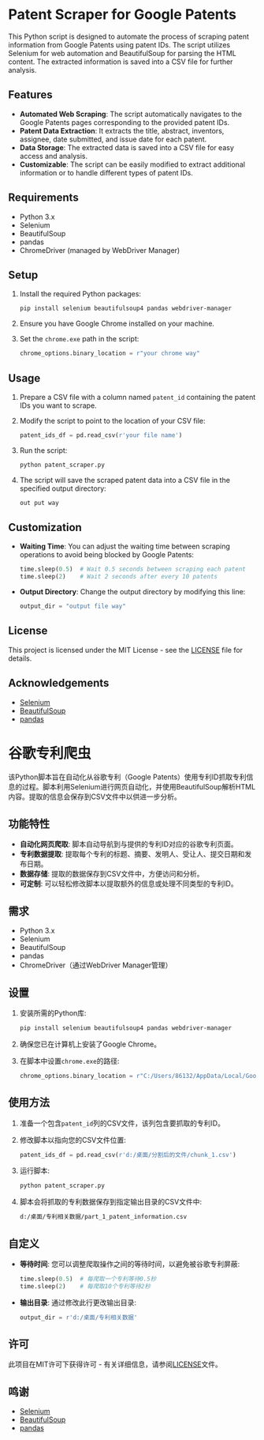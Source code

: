 # Patent Scraper for Google Patents

This Python script is designed to automate the process of scraping patent information from Google Patents using patent IDs. The script utilizes Selenium for web automation and BeautifulSoup for parsing the HTML content. The extracted information is saved into a CSV file for further analysis.

## Features

- **Automated Web Scraping**: The script automatically navigates to the Google Patents pages corresponding to the provided patent IDs.
- **Patent Data Extraction**: It extracts the title, abstract, inventors, assignee, date submitted, and issue date for each patent.
- **Data Storage**: The extracted data is saved into a CSV file for easy access and analysis.
- **Customizable**: The script can be easily modified to extract additional information or to handle different types of patent IDs.

## Requirements

- Python 3.x
- Selenium
- BeautifulSoup
- pandas
- ChromeDriver (managed by WebDriver Manager)

## Setup

1. Install the required Python packages:

   ```bash
   pip install selenium beautifulsoup4 pandas webdriver-manager
   ```

2. Ensure you have Google Chrome installed on your machine.

3. Set the `chrome.exe` path in the script:

   ```python
   chrome_options.binary_location = r"your chrome way"
   ```

## Usage

1. Prepare a CSV file with a column named `patent_id` containing the patent IDs you want to scrape.

2. Modify the script to point to the location of your CSV file:

   ```python
   patent_ids_df = pd.read_csv(r'your file name')
   ```

3. Run the script:

   ```bash
   python patent_scraper.py
   ```

4. The script will save the scraped patent data into a CSV file in the specified output directory:

   ```bash
   out put way
   ```

## Customization

- **Waiting Time**: You can adjust the waiting time between scraping operations to avoid being blocked by Google Patents:

  ```python
  time.sleep(0.5)  # Wait 0.5 seconds between scraping each patent
  time.sleep(2)    # Wait 2 seconds after every 10 patents
  ```

- **Output Directory**: Change the output directory by modifying this line:

  ```python
  output_dir = "output file way"
  ```

## License

This project is licensed under the MIT License - see the [LICENSE](LICENSE) file for details.

## Acknowledgements

- [Selenium](https://www.selenium.dev/)
- [BeautifulSoup](https://www.crummy.com/software/BeautifulSoup/)
- [pandas](https://pandas.pydata.org/)


# 谷歌专利爬虫

该Python脚本旨在自动化从谷歌专利（Google Patents）使用专利ID抓取专利信息的过程。脚本利用Selenium进行网页自动化，并使用BeautifulSoup解析HTML内容。提取的信息会保存到CSV文件中以供进一步分析。

## 功能特性

- **自动化网页爬取**: 脚本自动导航到与提供的专利ID对应的谷歌专利页面。
- **专利数据提取**: 提取每个专利的标题、摘要、发明人、受让人、提交日期和发布日期。
- **数据存储**: 提取的数据保存到CSV文件中，方便访问和分析。
- **可定制**: 可以轻松修改脚本以提取额外的信息或处理不同类型的专利ID。

## 需求

- Python 3.x
- Selenium
- BeautifulSoup
- pandas
- ChromeDriver（通过WebDriver Manager管理）

## 设置

1. 安装所需的Python库:

   ```bash
   pip install selenium beautifulsoup4 pandas webdriver-manager
   ```

2. 确保您已在计算机上安装了Google Chrome。

3. 在脚本中设置`chrome.exe`的路径:

   ```python
   chrome_options.binary_location = r"C:/Users/86132/AppData/Local/Google/Chrome/Application/chrome.exe"
   ```

## 使用方法

1. 准备一个包含`patent_id`列的CSV文件，该列包含要抓取的专利ID。

2. 修改脚本以指向您的CSV文件位置:

   ```python
   patent_ids_df = pd.read_csv(r'd:/桌面/分割后的文件/chunk_1.csv')
   ```

3. 运行脚本:

   ```bash
   python patent_scraper.py
   ```

4. 脚本会将抓取的专利数据保存到指定输出目录的CSV文件中:

   ```bash
   d:/桌面/专利相关数据/part_1_patent_information.csv
   ```

## 自定义

- **等待时间**: 您可以调整爬取操作之间的等待时间，以避免被谷歌专利屏蔽:

  ```python
  time.sleep(0.5)  # 每爬取一个专利等待0.5秒
  time.sleep(2)    # 每爬取10个专利等待2秒
  ```

- **输出目录**: 通过修改此行更改输出目录:

  ```python
  output_dir = r'd:/桌面/专利相关数据'
  ```

## 许可

此项目在MIT许可下获得许可 - 有关详细信息，请参阅[LICENSE](LICENSE)文件。

## 鸣谢

- [Selenium](https://www.selenium.dev/)
- [BeautifulSoup](https://www.crummy.com/software/BeautifulSoup/)
- [pandas](https://pandas.pydata.org/)
